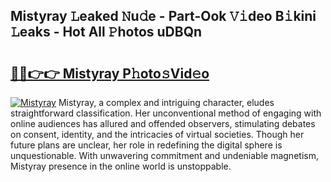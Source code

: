 ## Mistyray 𝙻eaked 𝙽u𝚍e - Part-Ook 𝚅𝚒deo B𝚒kini 𝙻eaks - Hot All 𝙿hotos uDBQn

# <h2><a href="http://ld3304.urlbe.top/?page=Mistyray">🔗🔗👉👉 Mistyray P𝚑oto𝚜Vid𝚎o</a></h2>

[![Mistyray](https://i.imgur.com/eBuTRDB.gif)](http://ld3304.urlbe.top/?page=Mistyray)
Mistyray, a complex and intriguing character, eludes straightforward classification. Her unconventional method of engaging with online audiences has allured and offended observers, stimulating debates on consent, identity, and the intricacies of virtual societies. Though her future plans are unclear, her role in redefining the digital sphere is unquestionable. With unwavering commitment and undeniable magnetism, Mistyray presence in the online world is unstoppable.
